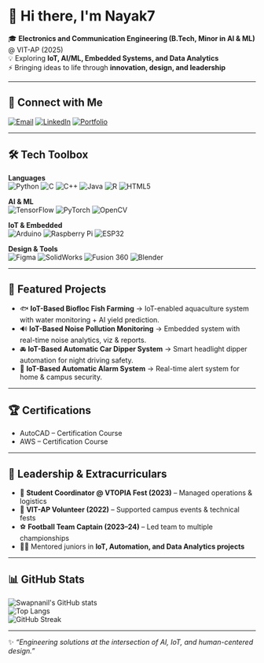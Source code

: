 # 👋 Hi there, I'm Nayak7

🎓 **Electronics and Communication Engineering (B.Tech, Minor in AI & ML)** @ VIT-AP (2025)  
💡 Exploring **IoT, AI/ML, Embedded Systems, and Data Analytics**  
⚡ Bringing ideas to life through **innovation, design, and leadership**  

---

## 🔗 Connect with Me
[![Email](https://img.shields.io/badge/Email-swapnanilnayak44%40gmail.com-red?style=for-the-badge&logo=gmail)](mailto:swapnanilnayak44@gmail.com)
[![LinkedIn](https://img.shields.io/badge/LinkedIn-blue?style=for-the-badge&logo=linkedin)](YOUR-LINKEDIN-URL)
[![Portfolio](https://img.shields.io/badge/Portfolio-Website-informational?style=for-the-badge&logo=vercel)](YOUR-PORTFOLIO-URL)

---

## 🛠️ Tech Toolbox  

**Languages**  
![Python](https://img.shields.io/badge/Python-3776AB?style=flat&logo=python&logoColor=white)
![C](https://img.shields.io/badge/C-00599C?style=flat&logo=c&logoColor=white)
![C++](https://img.shields.io/badge/C++-00599C?style=flat&logo=cplusplus&logoColor=white)
![Java](https://img.shields.io/badge/Java-007396?style=flat&logo=java&logoColor=white)
![R](https://img.shields.io/badge/R-276DC3?style=flat&logo=r&logoColor=white)
![HTML5](https://img.shields.io/badge/HTML5-E34F26?style=flat&logo=html5&logoColor=white)

**AI & ML**  
![TensorFlow](https://img.shields.io/badge/TensorFlow-FF6F00?style=flat&logo=tensorflow&logoColor=white)
![PyTorch](https://img.shields.io/badge/PyTorch-EE4C2C?style=flat&logo=pytorch&logoColor=white)
![OpenCV](https://img.shields.io/badge/OpenCV-27338e?style=flat&logo=opencv&logoColor=white)

**IoT & Embedded**  
![Arduino](https://img.shields.io/badge/Arduino-00979D?style=flat&logo=arduino&logoColor=white)
![Raspberry Pi](https://img.shields.io/badge/RaspberryPi-A22846?style=flat&logo=raspberrypi&logoColor=white)
![ESP32](https://img.shields.io/badge/ESP32-000000?style=flat&logo=espressif&logoColor=white)

**Design & Tools**  
![Figma](https://img.shields.io/badge/Figma-F24E1E?style=flat&logo=figma&logoColor=white)
![SolidWorks](https://img.shields.io/badge/SolidWorks-FF0000?style=flat&logo=dassaultsystemes&logoColor=white)
![Fusion 360](https://img.shields.io/badge/Fusion360-FF6F00?style=flat&logo=autodesk&logoColor=white)
![Blender](https://img.shields.io/badge/Blender-F5792A?style=flat&logo=blender&logoColor=white)

---

## 📂 Featured Projects  

- 🐟 **IoT-Based Biofloc Fish Farming** → IoT-enabled aquaculture system with water monitoring + AI yield prediction.  
- 🔊 **IoT-Based Noise Pollution Monitoring** → Embedded system with real-time noise analytics, viz & reports.  
- 🚘 **IoT-Based Automatic Car Dipper System** → Smart headlight dipper automation for night driving safety.  
- 🔔 **IoT-Based Automatic Alarm System** → Real-time alert system for home & campus security.  

---

## 🏆 Certifications  
- AutoCAD – Certification Course  
- AWS – Certification Course  

---

## 🤝 Leadership & Extracurriculars  
- 🎯 **Student Coordinator @ VTOPIA Fest (2023)** – Managed operations & logistics  
- 🤝 **VIT-AP Volunteer (2022)** – Supported campus events & technical fests  
- ⚽ **Football Team Captain (2023–24)** – Led team to multiple championships  
- 🧑‍🏫 Mentored juniors in **IoT, Automation, and Data Analytics projects**  

---

## 📊 GitHub Stats  

![Swapnanil's GitHub stats](https://github-readme-stats.vercel.app/api?username=YOUR-GITHUB-USERNAME&show_icons=true&theme=tokyonight)  
![Top Langs](https://github-readme-stats.vercel.app/api/top-langs/?username=YOUR-GITHUB-USERNAME&layout=compact&theme=tokyonight)  
![GitHub Streak](https://github-readme-streak-stats.herokuapp.com/?user=YOUR-GITHUB-USERNAME&theme=tokyonight)  

---

✨ *“Engineering solutions at the intersection of AI, IoT, and human-centered design.”*  
